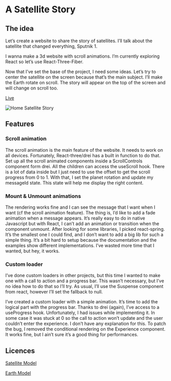 # A Satellite Story

## The idea

Let’s create a website to share the story of satellites. I’ll talk about the satellite that changed everything, Sputnik 1.

I wanna make a 3d website with scroll animations. I’m currently exploring React so let’s use React-Three-Fiber.

Now that I’ve set the base of the project, I need some ideas. Let’s try to center the satellite on the screen because that’s the main subject. I’ll make the Earth rotate on scroll. The story will appear on the top of the screen and will change on scroll too.

[Live](https://satellite.raphael-ferreira.com)

![Home Satellite Story](https://juq1maqrjs.ufs.sh/f/r1m4dnkvsK4QopvBOHkJYt0MjvGVNx71POTzu2f9aDki6FEs)

## Features

### Scroll animation

The scroll animation is the main feature of the website. It needs to work on all devices. Fortunately, React-three/drei has a built in function to do that. Set up all the scroll animated components inside a ScrollControls component form drei. All the children can access the useScroll hook. There is a lot of data inside but I just need to use the offset to get the scroll progress from 0 to 1. With that, I set the planet rotation and update my messageId state. This state will help me display the right content.

### Mount & Unmount animations

The rendering works fine and I can see the message that I want when I want (cf the scroll animation feature). The thing is, I’d like to add a fade animation when a message appears. It’s really easy to do in native Javascript but with React, I can’t add an animation or transition when the component unmount. After looking for some libraries, I picked react-spring. It’s the smallest one I could find, and I don’t want to add a big lib for such a simple thing. It’s a bit hard to setup because the documentation and the examples show different implementations. I’ve wasted more time that I wanted, but hey, it works.

### Custom loader

I’ve done custom loaders in other projects, but this time I wanted to make one with a call to action and a progress bar. This wasn’t necessary, but I’ve no idea how to do that so I’ll try. As usual, I’ll use the Suspense component from react, however I’ll set the fallback to null.

I’ve created a custom loader with a simple animation. It’s time to add the logical part with the progress bar. Thanks to drei (again), I’ve access to a useProgress hook. Unfortunately, I had issues while implementing it. In some case it was stuck at 0 so the call to action won’t update and the user couldn’t enter the experience. I don’t have any explanation for this. To patch the bug, I removed the conditional rendering on the Experience component. It works fine, but I ain’t sure it’s a good thing for performances.

## Licences

[Satellite Model](https://github.com/rqphy/SatelliteStory/blob/main/public/sputnik/license.txt)

[Earth Model](https://github.com/rqphy/SatelliteStory/blob/main/public/earth/license.txt)
